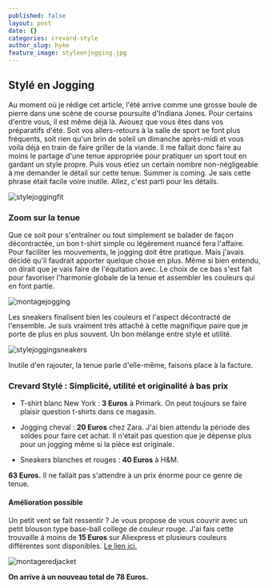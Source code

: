 ```yaml
---
published: false
layout: post
date: {}
categories: crevard-style
author_slug: hyke
feature_image: styleenjogging.jpg
---
```

## Stylé en Jogging

Au moment où je rédige cet article, l'été arrive comme une grosse boule de pierre dans une scène de course poursuite d'Indiana Jones. Pour certains d'entre vous, il est même déjà là. Avouez que vous êtes dans vos préparatifs d'été. Soit vos allers-retours à la salle de sport se font plus fréquents, soit rien qu'un brin de soleil un dimanche après-midi et vous voila déjà en train de faire griller de la viande. Il me fallait donc faire au moins le partage d'une tenue appropriée pour pratiquer un sport tout en gardant un style propre. Puis vous étiez un certain nombre non-négligeable à me demander le détail sur cette tenue. Summer is coming. Je sais cette phrase était facile voire inutile. Allez, c'est parti pour les détails.

![stylejoggingfit]({{site.url}}/{{site.baseurl}}img/stylejoggingfit.jpg)

### Zoom sur la tenue

Que ce soit pour s'entraîner ou tout simplement se balader de façon décontractée, un bon t-shirt simple ou légèrement nuancé fera l'affaire.  
Pour faciliter les mouvements, le jogging doit être pratique. Mais j'avais décidé qu'il faudrait apporter quelque chose en plus. Même si bien entendu, on dirait que je vais faire de l'équitation avec. Le choix de ce bas s'est fait pour favoriser l'harmonie globale de la tenue et assembler les couleurs qui en font partie.

![montagejogging]({{site.url}}/{{site.baseurl}}img/montagejogging.jpg)

Les sneakers finalisent bien les couleurs et l'aspect décontracté de l'ensemble. Je suis vraiment très attaché à cette magnifique paire que je porte de plus en plus souvent. Un bon mélange entre style et utilité.

![stylejoggingsneakers]({{site.url}}/{{site.baseurl}}img/stylejoggingsneakers.jpg)

Inutile d'en rajouter, la tenue parle d'elle-même, faisons place à la facture.

### Crevard Stylé : Simplicité, utilité et originalité à bas prix

* T-shirt blanc New York : **3 Euros** à Primark. On peut toujours se faire plaisir question t-shirts dans ce magasin.

* Jogging cheval : **20 Euros** chez Zara. J'ai bien attendu la période des soldes pour faire cet achat. Il n'était pas question que je dépense plus pour un jogging même si la pièce est originale.

* Sneakers blanches et rouges : **40 Euros** à H&M.

**63 Euros.** Il ne fallait pas s'attendre à un prix énorme pour ce genre de tenue.

#### Amélioration possible

Un petit vent se fait ressentir ? Je vous propose de vous couvrir avec un petit blouson type base-ball college de couleur rouge. J'ai fais cette trouvaille à moins de **15 Euros** sur Aliexpress et plusieurs couleurs différentes sont disponibles. [Le lien ici.](https://fr.aliexpress.com/item/New-Men-Boy-Baseball-Jacket-Men-2015-Fashion-Design-Wine-Red-Mens-Slim-Fit-College-Varsity/32787587054.html?spm=a2g0w.search0104.3.11.60e77a3dwK7e4c&ws_ab_test=searchweb0_0,searchweb201602_2_10152_10151_10065_10344_10068_10342_10343_10340_10341_10696_10084_5722520_10083_10618_10305_10304_10307_10306_10302_5711215_10059_5722620_5722920_308_5722720_5722820_100031_10103_10624_10623_10622_5711315_10621_10620,searchweb201603_25,ppcSwitch_4&algo_expid=b0d6d21a-154a-47fb-a46c-9328d9d525e5-1&algo_pvid=b0d6d21a-154a-47fb-a46c-9328d9d525e5&priceBeautifyAB=0)

![montageredjacket]({{site.url}}/{{site.baseurl}}img/montageredjacket.jpg)

**On arrive à un nouveau total de 78 Euros.**



